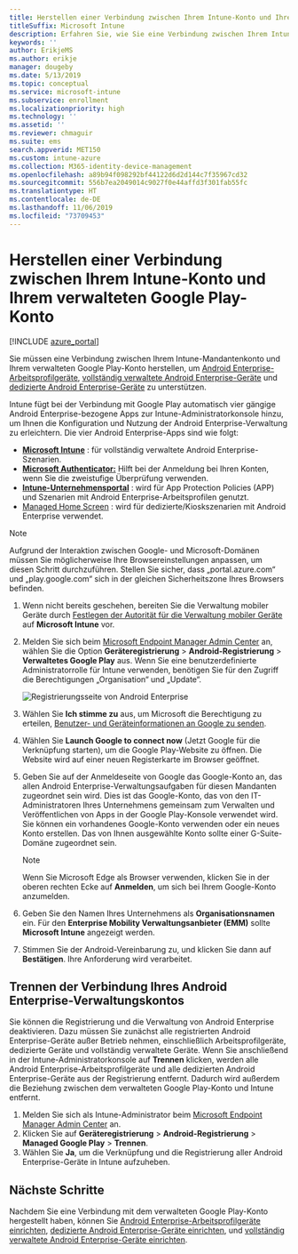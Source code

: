 ```yaml
---
title: Herstellen einer Verbindung zwischen Ihrem Intune-Konto und Ihrem verwalteten Google Play-Konto
titleSuffix: Microsoft Intune
description: Erfahren Sie, wie Sie eine Verbindung zwischen Ihrem Intune-Konto und Ihrem verwalteten Google Play-Konto herstellen können.
keywords: ''
author: ErikjeMS
ms.author: erikje
manager: dougeby
ms.date: 5/13/2019
ms.topic: conceptual
ms.service: microsoft-intune
ms.subservice: enrollment
ms.localizationpriority: high
ms.technology: ''
ms.assetid: ''
ms.reviewer: chmaguir
ms.suite: ems
search.appverid: MET150
ms.custom: intune-azure
ms.collection: M365-identity-device-management
ms.openlocfilehash: a89b94f098292bf44122d6d2d144c7f35967cd32
ms.sourcegitcommit: 556b7ea2049014c9027f0e44affd3f301fab55fc
ms.translationtype: HT
ms.contentlocale: de-DE
ms.lasthandoff: 11/06/2019
ms.locfileid: "73709453"
---
```

# <a name="connect-your-intune-account-to-your-managed-google-play-account"></a>Herstellen einer Verbindung zwischen Ihrem Intune-Konto und Ihrem verwalteten Google Play-Konto

[!INCLUDE [azure_portal](../includes/azure_portal.md)]

Sie müssen eine Verbindung zwischen Ihrem Intune-Mandantenkonto und Ihrem verwalteten Google Play-Konto herstellen, um [Android Enterprise-Arbeitsprofilgeräte](android-work-profile-enroll.md), [vollständig verwaltete Android Enterprise-Geräte](android-fully-managed-enroll.md) und [dedizierte Android Enterprise-Geräte](android-kiosk-enroll.md) zu unterstützen.  

Intune fügt bei der Verbindung mit Google Play automatisch vier gängige Android Enterprise-bezogene Apps zur Intune-Administratorkonsole hinzu, um Ihnen die Konfiguration und Nutzung der Android Enterprise-Verwaltung zu erleichtern. Die vier Android Enterprise-Apps sind wie folgt:

- **[Microsoft Intune](https://play.google.com/store/apps/details?id=com.microsoft.intune)** : für vollständig verwaltete Android Enterprise-Szenarien.
- **[Microsoft Authenticator:](https://play.google.com/store/apps/details?id=com.azure.authenticator)** Hilft bei der Anmeldung bei Ihren Konten, wenn Sie die zweistufige Überprüfung verwenden.
- **[Intune-Unternehmensportal](https://play.google.com/store/apps/details?id=com.microsoft.windowsintune.companyportal)** : wird für App Protection Policies (APP) und Szenarien mit Android Enterprise-Arbeitsprofilen genutzt.
- [Managed Home Screen](https://play.google.com/store/apps/details?id=com.microsoft.launcher.enterprise) : wird für dedizierte/Kioskszenarien mit Android Enterprise verwendet.

> [!NOTE]
> Aufgrund der Interaktion zwischen Google- und Microsoft-Domänen müssen Sie möglicherweise Ihre Browsereinstellungen anpassen, um diesen Schritt durchzuführen.  Stellen Sie sicher, dass „portal.azure.com“ und „play.google.com“ sich in der gleichen Sicherheitszone Ihres Browsers befinden.

1. Wenn nicht bereits geschehen, bereiten Sie die Verwaltung mobiler Geräte durch [Festlegen der Autorität für die Verwaltung mobiler Geräte](../fundamentals/mdm-authority-set.md) auf **Microsoft Intune** vor.
2. Melden Sie sich beim [Microsoft Endpoint Manager Admin Center](https://go.microsoft.com/fwlink/?linkid=2109431) an, wählen Sie die Option **Geräteregistrierung** > **Android-Registrierung** > **Verwaltetes Google Play** aus.  Wenn Sie eine benutzerdefinierte Administratorrolle für Intune verwenden, benötigen Sie für den Zugriff die Berechtigungen „Organisation“ und „Update“.
   
   ![Registrierungsseite von Android Enterprise](./media/connect-intune-android-enterprise/android-work-bind.png)

3. Wählen Sie **Ich stimme zu** aus, um Microsoft die Berechtigung zu erteilen, [Benutzer- und Geräteinformationen an Google zu senden](../protect/data-intune-sends-to-google.md). 
   
4. Wählen Sie **Launch Google to connect now** (Jetzt Google für die Verknüpfung starten), um die Google Play-Website zu öffnen. Die Website wird auf einer neuen Registerkarte im Browser geöffnet.
  
5. Geben Sie auf der Anmeldeseite von Google das Google-Konto an, das allen Android Enterprise-Verwaltungsaufgaben für diesen Mandanten zugeordnet sein wird. Dies ist das Google-Konto, das von den IT-Administratoren Ihres Unternehmens gemeinsam zum Verwalten und Veröffentlichen von Apps in der Google Play-Konsole verwendet wird. Sie können ein vorhandenes Google-Konto verwenden oder ein neues Konto erstellen. Das von Ihnen ausgewählte Konto sollte einer G-Suite-Domäne zugeordnet sein.
    
    > [!Note]
    > Wenn Sie Microsoft Edge als Browser verwenden, klicken Sie in der oberen rechten Ecke auf **Anmelden**, um sich bei Ihrem Google-Konto anzumelden.

6. Geben Sie den Namen Ihres Unternehmens als **Organisationsnamen** ein. Für den **Enterprise Mobility Verwaltungsanbieter (EMM)** sollte **Microsoft Intune** angezeigt werden.

7. Stimmen Sie der Android-Vereinbarung zu, und klicken Sie dann auf **Bestätigen**. Ihre Anforderung wird verarbeitet.

## <a name="disconnect-your-android-enterprise-administrative-account"></a>Trennen der Verbindung Ihres Android Enterprise-Verwaltungskontos

Sie können die Registrierung und die Verwaltung von Android Enterprise deaktivieren. Dazu müssen Sie zunächst alle registrierten Android Enterprise-Geräte außer Betrieb nehmen, einschließlich Arbeitsprofilgeräte, dedizierte Geräte und vollständig verwaltete Geräte. Wenn Sie anschließend in der Intune-Administratorkonsole auf **Trennen** klicken, werden alle Android Enterprise-Arbeitsprofilgeräte und alle dedizierten Android Enterprise-Geräte aus der Registrierung entfernt. Dadurch wird außerdem die Beziehung zwischen dem verwalteten Google Play-Konto und Intune entfernt.

1. Melden Sie sich als Intune-Administrator beim [Microsoft Endpoint Manager Admin Center](https://go.microsoft.com/fwlink/?linkid=2109431) an.
2. Klicken Sie auf **Geräteregistrierung** > **Android-Registrierung** > **Managed Google Play** > **Trennen**.
3. Wählen Sie **Ja**, um die Verknüpfung und die Registrierung aller Android Enterprise-Geräte in Intune aufzuheben.

## <a name="next-steps"></a>Nächste Schritte

Nachdem Sie eine Verbindung mit dem verwalteten Google Play-Konto hergestellt haben, können Sie [Android Enterprise-Arbeitsprofilgeräte einrichten](android-work-profile-enroll.md), [dedizierte Android Enterprise-Geräte einrichten](android-kiosk-enroll.md), und [vollständig verwaltete Android Enterprise-Geräte einrichten](android-kiosk-enroll.md).
